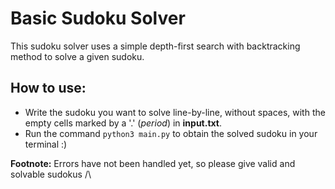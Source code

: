 # Basic Sudoku Solver

This sudoku solver uses a simple depth-first search with backtracking method to solve a given sudoku.

## How to use:
* Write the sudoku you want to solve line-by-line, without spaces, with the empty cells marked by a '.' (*period*) in **input.txt**.
* Run the command `python3 main.py` to obtain the solved sudoku in your terminal :)

**Footnote:** Errors have not been handled yet, so please give valid and solvable sudokus /\
